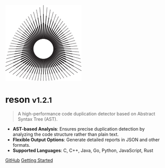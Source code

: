 [//]: # (![logo]&#40;media/blog.svg&#41;)

![logo](_media/icon.svg)

# reson <small>v1.2.1</small>

> A high-performance code duplication detector based on Abstract Syntax Tree (AST).

- **AST-based Analysis**: Ensures precise duplication detection by analyzing the code structure rather than plain text.
- **Flexible Output Options**: Generate detailed reports in JSON and other formats.
- **Supported Languages**: C, C++, Java, Go, Python, JavaScript, Rust

[GitHub](https://github.com/nexepic/reson.git)
[Getting Started](#reson)